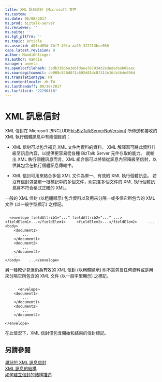 ```yaml
---
title: XML 訊息信封 |Microsoft 文件
ms.custom: ''
ms.date: 06/08/2017
ms.prod: biztalk-server
ms.reviewer: ''
ms.suite: ''
ms.tgt_pltfrm: ''
ms.topic: article
ms.assetid: d01cd85d-7bf7-49fa-aa25-322213bce066
caps.latest.revision: 9
author: MandiOhlinger
ms.author: mandia
manager: anneta
ms.openlocfilehash: 3adb33866a3e6fdaee387934d2edededaab08aac
ms.sourcegitcommit: cb908c540d8f1a692d01dc8f313e16cb4b4e696d
ms.translationtype: MT
ms.contentlocale: zh-TW
ms.lasthandoff: 09/20/2017
ms.locfileid: "22290110"
---
```

# <a name="xml-message-envelopes"></a>XML 訊息信封
XML 信封在 Microsoft [!INCLUDE[btsBizTalkServerNoVersion](../includes/btsbiztalkservernoversion-md.md)] 所傳送和接收的 XML 執行個體訊息中有兩個目的：  
  
-   XML 信封可以包含補充 XML 文件內資料的資料。 XML 解譯器可將此資料升級至訊息內容，以提供更容易從各種 BizTalk Server 元件存取的能力。 就輸出 XML 執行個體訊息而言，XML 組合器可以將值從訊息內容降級至信封，以供其包含在執行個體訊息傳輸中。  
  
-   XML 信封可用來結合多個 XML 文件為單一、有效的 XML 執行個體訊息。 若沒有信封包裝單一根標記中的多個文件，則包含多個文件的 XML 執行個體訊息將不符合格式正確的 XML。  
  
 一般的 XML 信封 (以粗體顯示) 包含資料以及用來分隔一或多個它所包含的 XML 文件 (以一般字型顯示) 之標記。  
  
```  
  
  <envelope fieldAttrib1="..." fieldAttrib2="..." ...>     <fieldElem1>...</fieldElem1>     <fieldElem2>...</fieldElem2>     ...     <body>  
    <document1>  
        ...  
    </document1>  
    <document2>  
        ...  
    </document2>  
    ...  
</body>    ...</envelope>  
```  
  
 另一種較少見但仍為有效的 XML 信封 (以粗體顯示) 則不需包含任何資料或是用來分隔它所包含的 XML 文件 (以一般字型顯示) 之標記。  
  
```  
  
      <envelope>  
    <document1>  
        ...  
    </document1>  
    <document2>  
        ...  
    </document2>  
    ...  
</envelope>  
```  
  
 在此情況下，XML 信封僅包含開始和結束的信封標記。  
  
## <a name="see-also"></a>另請參閱  
 [巢狀的 XML 訊息信封](../core/nested-xml-message-envelopes.md)   
 [XML 訊息的結構](../core/structure-of-an-xml-message.md)   
 [如何建立信封的結構描述](../core/how-to-create-schemas-for-envelopes.md)